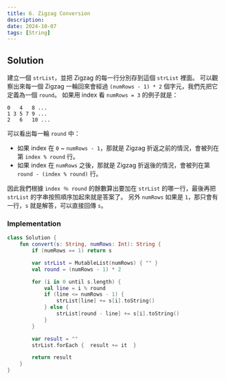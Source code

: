 ```yaml
---
title: 6. Zigzag Conversion
description: 
date: 2024-10-07
tags: [String]
---
```


## Solution

建立一個 `strList`，並把 Zigzag 的每一行分別存到這個 `strList` 裡面。
可以觀察出來每一個 Zigzag 一輪回來會經過 `(numRows - 1) * 2` 個字元，我們先把它定義為一個 `round`。
如果用 index 看 `numRows = 3` 的例子就是：

```text
0   4   8 ...
1 3 5 7 9 ...
2   6   10 ...
```

可以看出每一輪 `round` 中：

- 如果 index 在 `0` ~ `numRows - 1`，那就是 Zigzag 折返之前的情況，會被列在第 `index % round` 行。
- 如果 index 在 `numRows` 之後，那就是 Zigzag 折返後的情況，會被列在第 `round - (index % round)` 行。

因此我們根據 `index ％ round` 的餘數算出要加在 `strList` 的哪一行，最後再把 `strList` 的字串按照順序加起來就是答案了。
另外 `numRows` 如果是 `1`，那只會有一行，`s` 就是解答，可以直接回傳 `s`。

### Implementation

```kotlin
class Solution {
    fun convert(s: String, numRows: Int): String {
        if (numRows == 1) return s

        var strList = MutableList(numRows) { "" }
        val round = (numRows - 1) * 2

        for (i in 0 until s.length) {
            val line = i % round
            if (line <= numRows - 1) {
                strList[line] += s[i].toString()
            } else {
                strList[round - line] += s[i].toString()
            }
        }

        var result = ""
        strList.forEach {  result += it  }

        return result
    }
}
```
